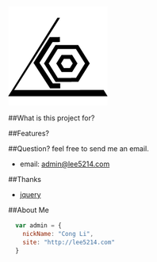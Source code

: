 ![lee5214](resource/images/logo/logo_lee_black2.png)

##What is this project for?


##Features?


##Question?
feel free to send me an email.

* email: admin@lee5214.com


##Thanks

* [jquery](http://jquery.com)


##About Me

```javascript
  var admin = {
    nickName: "Cong Li",
    site: "http://lee5214.com"
  }
```
